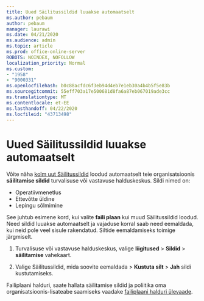 ```yaml
---
title: Uued Säilitussildid luuakse automaatselt
ms.author: pebaum
author: pebaum
manager: laurawi
ms.date: 04/21/2020
ms.audience: admin
ms.topic: article
ms.prod: office-online-server
ROBOTS: NOINDEX, NOFOLLOW
localization_priority: Normal
ms.custom:
- "1958"
- "9000331"
ms.openlocfilehash: b0c88acfdc6f3eb94d4eb7e1eb30a4b4b5f5e83b
ms.sourcegitcommit: 55eff703a17e500681d8fa6a87eb067019ade3cc
ms.translationtype: MT
ms.contentlocale: et-EE
ms.lasthandoff: 04/22/2020
ms.locfileid: "43713498"
---
```

# <a name="new-retention-labels-created-automatically"></a>Uued Säilitussildid luuakse automaatselt

Võite näha [kolm uut Säilitussildid](https://docs.microsoft.com/office365/securitycompliance/file-plan-manager#default-retention-labels-and-label-policy) loodud automaatselt teie organisatsioonis **säilitamise sildid** turvalisuse või vastavuse halduskeskus. Sildi nimed on:

- Operatiivmenetlus
- Ettevõtte üldine
- Lepingu sõlmimine

See juhtub esimene kord, kui valite **faili plaan** kui muud Säilitussildid loodud. Need sildid luuakse automaatselt ja vajaduse korral saab need eemaldada, kui neid pole veel sisule rakendatud. Siltide eemaldamiseks toimige järgmiselt.

1. Turvalisuse või vastavuse halduskeskus, valige **liigitused** > **Sildid** > **säilitamise** vahekaart.

1. Valige Säilitussildid, mida soovite eemaldada > **Kustuta silt** > **Jah** sildi kustutamiseks.

Failiplaani halduri, saate hallata säilitamise sildid ja poliitika oma organisatsioonis-lisateabe saamiseks vaadake [failiplaani halduri ülevaade](https://docs.microsoft.com/office365/securitycompliance/file-plan-manager).